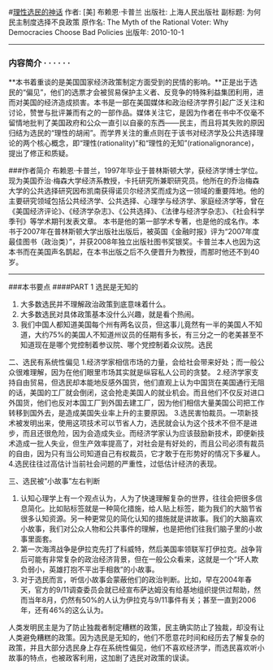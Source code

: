 #[理性选民的神话](https://book.douban.com/subject/5348296/)
作者:  [美] 布赖恩·卡普兰
出版社: 上海人民出版社
副标题: 为何民主制度选择不良政策
原作名: The Myth of the Rational Voter: Why Democracies Choose Bad Policies
出版年: 2010-10-1
***
### 内容简介  · · · · · ·
**本书着重谈的是美国国家经济政策制定方面受到的民情的影响。**正是出于选民的“偏见”，他们的选票才会被贸易保护主义者、反竞争的特殊利益集团利用，进而对美国的经济造成损害。本书是一部在美国媒体和政治经济学界引起广泛关注和讨论，赞誉与批评兼而有之的一部作品。媒体关注它，是因为作者在书中不仅毫不留情地批判了美国政府和公众一直引以自豪的东西——民主，而且将其失败的原因归结为选民的“理性的胡闹”。而学界关注的重点则在于该书对经济学及公共选择理论的两个核心概念，即“理性(rationality)”和“理性的无知”(rationalignorance)，提出了修正和质疑。

###作者简介 
布赖恩·卡普兰，1997年毕业于普林斯顿大学，获经济学博士学位。现为美国乔治·梅森大学经济系教授，卡托研究所兼职研究员。他所在的乔治梅森大学的公共选择研究因布凯南获得诺贝尔经济奖而成为这一领域的重要阵地。他的主要研究领域包括公共经济学、公共选择、心理学与经济学、家庭经济学等，曾在《美国经济评论》、《经济学杂志》、《公共选择》、《法律与经济学杂志》、《社会科学季刊》等学术期刊发表文章。
本书是他的第一部学术专著，也是他的成名作。本书于2007年在普林斯顿大学出版社出版后，被英国《金融时报》评为“2007年度最佳图书（政治类）”，并获2008年独立出版社图书奖银奖。卡普兰本人也因为这本书而在美国声名鹊起，在本书出版之后不久便晋升为教授，而那时他还不到40岁。
***
###本书要点
####PART 1 选民是无知的
1. 大多数选民并不理解政治政策到底意味着什么。
2. 大多数选民对具体政策基本没什么兴趣，就是看个热闹。
3. 我们中国人都知道美国每个州有两名议员，但这事儿竟然有一半的美国人不知道，大约75%的美国人不知道州议员的任期有多长，有三分之一的老美甚至不知道现在是哪个党控制着参议院、哪个党控制着众议院。选民

二、选民有系统性偏见
1.经济学家相信市场的力量，会给社会带来好处；而一般公众很难理解，因为在他们眼里市场其实就是纵容私人公司的贪婪。
2.经济学家支持自由贸易，但选民却本能地反感外国货，他们直观上认为中国货在美国通行无阻的话，美国的工厂就会倒闭，这会抢走美国人的就业机会。而且他们不仅反对进口外国货，他们也反对本国工厂到外国去建工厂，因为他们相信大量美国公司把工作转移到国外去，是造成美国失业率上升的主要原因。
3.选民害怕裁员。一项新技术被发明出来，使用这项技术可以节省人力，选民就会认为这个技术不但不是进步，而且还很危险，因为会造成失业。而经济学家认为应该鼓励新技术，即便新技术造成一批人失业，但生产效率提高了，对社会是有好处的，而且公司必须有裁员的自由，因为只有当公司知道自己有权裁员，它才敢于在形势好的情况下多雇人。
4.选民往往过高估计当前社会问题的严重性，过低估计经济的表现。

三、选民被“小故事”左右判断
1. 认知心理学上有一个观点认为，人为了快速理解复杂的世界，往往会把很多信息简化。比如贴标签就是一种简化措施，给人贴上标签，能为我们的大脑节省很多认知资源。另一种更常见的简化认知的措施就是讲故事。我们的大脑喜欢小故事，我们对公众人物和公共事件的理解，也是把他们往我们脑子里的小故事里面套。
2. 第一次海湾战争是伊拉克先打了科威特，然后美国率领联军打伊拉克。战争背后可能有非常复杂的政治经济背景，但在一般公众看来，这就是一个“坏人欺负弱小，英雄打抱不平出手相救”的小故事。
3. 对于选民而言，听信小故事会蒙蔽他们的政治判断。比如，早在2004年春天，官方的9/11调查委员会就已经宣布萨达姆没有给基地组织提供过帮助，然而当年8月，仍然有50%的人认为伊拉克与9/11事件有关；甚至一直到2006年，还有46%的这么认为。
 
人类发明民主是为了防止独裁者制定糟糕的政策，民主确实防止了独裁，却没有让人类避免糟糕的政策。因为选民是无知的，他们不愿意花时间和经历去了解复杂的政策，并且大部分选民身上存在系统性偏见，他们不喜欢经济学，而选民喜欢听小故事的特点，也被政客利用，这加剧了选民对政策的误读。
 
